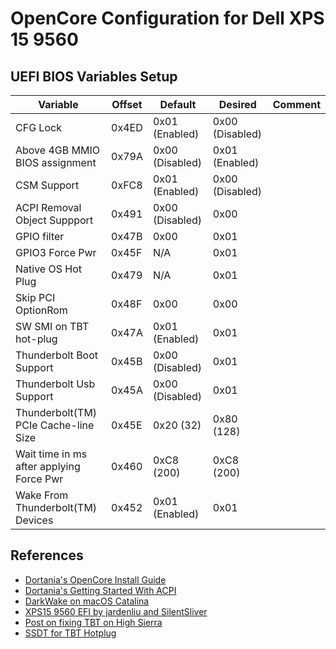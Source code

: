 # OpenCore Configuration for Dell XPS 15 9560

## UEFI BIOS Variables Setup

| Variable                                 | Offset | Default         | Desired         | Comment |
|------------------------------------------|--------|-----------------|-----------------|---------|
| CFG Lock                                 | 0x4ED  | 0x01 (Enabled)  | 0x00 (Disabled) |         |
| Above 4GB MMIO BIOS assignment           | 0x79A  | 0x00 (Disabled) | 0x01 (Enabled)  |         |
| CSM Support                              | 0xFC8  | 0x01 (Enabled)  | 0x00 (Disabled) |         |
| ACPI Removal Object Suppport             | 0x491  | 0x00 (Disabled) | 0x00            |         |
| GPIO filter                              | 0x47B  | 0x00            | 0x01            |         |
| GPIO3 Force Pwr                          | 0x45F  | N/A             | 0x01            |         |
| Native OS Hot Plug                       | 0x479  | N/A             | 0x01            |         |
| Skip PCI OptionRom                       | 0x48F  | 0x00            | 0x00            |         |
| SW SMI on TBT hot-plug                   | 0x47A  | 0x01 (Enabled)  | 0x01            |         |
| Thunderbolt Boot Support                 | 0x45B  | 0x00 (Disabled) | 0x01            |         |
| Thunderbolt Usb Support                  | 0x45A  | 0x00 (Disabled) | 0x01            |         |
| Thunderbolt(TM) PCIe Cache-line Size     | 0x45E  | 0x20 (32)       | 0x80 (128)      |         |
| Wait time in ms after applying Force Pwr | 0x460  | 0xC8 (200)      | 0xC8 (200)      |         |
| Wake From Thunderbolt(TM) Devices        | 0x452  | 0x01 (Enabled)  | 0x01            |         |

## References

- [Dortania's OpenCore Install Guide](https://dortania.github.io/OpenCore-Install-Guide/)
- [Dortania's Getting Started With ACPI](https://dortania.github.io/Getting-Started-With-ACPI/)
- [DarkWake on macOS Catalina](https://www.insanelymac.com/forum/topic/342002-darkwake-on-macos-catalina-boot-args-darkwake8-darkwake10-are-obsolete/)
- [XPS15 9560 EFI by jardenliu and SilentSliver](https://github.com/jardenliu/XPS15-9560-Catalina/tree/OpenCore/)
- [Post on fixing TBT on High Sierra](https://www.tonymacx86.com/threads/how-to-build-your-own-imac-pro-successful-build-extended-guide.229353/)
- [SSDT for TBT Hotplug](https://www.tonymacx86.com/threads/in-progress-ssdt-for-thunderbolt-3-hotplug.248784/page-55)

